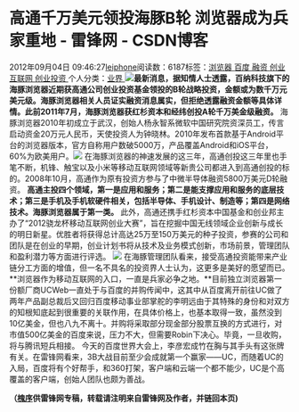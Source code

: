 
# 高通千万美元领投海豚B轮 浏览器成为兵家重地 - 雷锋网 - CSDN博客


2012年09月04日 09:46:27[leiphone](https://me.csdn.net/leiphone)阅读数：6187标签：[浏览器																](https://so.csdn.net/so/search/s.do?q=浏览器&t=blog)[百度																](https://so.csdn.net/so/search/s.do?q=百度&t=blog)[融资																](https://so.csdn.net/so/search/s.do?q=融资&t=blog)[创业																](https://so.csdn.net/so/search/s.do?q=创业&t=blog)[互联网																](https://so.csdn.net/so/search/s.do?q=互联网&t=blog)[创业投资																](https://so.csdn.net/so/search/s.do?q=创业投资&t=blog)[
							](https://so.csdn.net/so/search/s.do?q=互联网&t=blog)[
																					](https://so.csdn.net/so/search/s.do?q=创业&t=blog)个人分类：[业界																](https://blog.csdn.net/leiphone/article/category/873390)
[
																								](https://so.csdn.net/so/search/s.do?q=创业&t=blog)
[
				](https://so.csdn.net/so/search/s.do?q=融资&t=blog)
[
			](https://so.csdn.net/so/search/s.do?q=融资&t=blog)
[
		](https://so.csdn.net/so/search/s.do?q=百度&t=blog)
[
	](https://so.csdn.net/so/search/s.do?q=浏览器&t=blog)
![](http://www.leiphone.com/wp-content/uploads/2012/09/6-110QF932150-L.png)**最新消息，据知情人士透露，百纳科技旗下的海豚浏览器近期获高通公司创业投资基金领投的B轮战略投资，金额或为数千万元美元级。海豚浏览器相关人员证实融资消息属实，但拒绝透露融资金额等具体详情。此前2011年7月，海豚浏览器获红杉资本和经纬创投A轮千万美金级融资。**
海豚浏览器2010年初成立于武汉，创始人杨永智系微软中国研究院资深员工，传言启动资金20万元人民币，天使投资人为钟晓林。2010年发布首款基于Android平台的浏览器版本，官方自称用户数破5000万，产品覆盖Android和iOS平台，60%为欧美用户。![](http://www.leiphone.com/wp-content/uploads/2012/09/dolphin12.jpg)
在海豚浏览器的神速发展的这三年，高通创投这三年里也手笔不断，机锋、触宝以及小米等移动互联网领域等新贵公司都进入到高通创投的标的。2008年10月，高通作为原有投资方参与了中微半导体融资5800万美元D轮融资。
**高通主投四个领域，第一是应用和服务；第二是能支撑应用和服务的底层技术；第三是手机及手机软硬件相关，包括半导体、手机设计、制造等；第四是网络技术。海豚浏览器属于第一类。**
此外，高通还携手红杉资本中国基金和创业邦主办了“2012骁龙杯移动互联网创业大赛”，旨在挖掘中国无线领域企业创新与成长的明日新星。优胜者将获得总计高达25万至150万美元的种子投资，参赛的公司和团队是在创业的早期，创业计划书将从技术及业务模式创新，市场前景，管理团队和盈利潜力等方面进行评选。
![](http://www.leiphone.com/wp-content/uploads/2012/09/Img3186305951.jpg)
在海豚管理团队看来，接受高通投资能带来产业链分工方面的增值，但一名不具名的投资界人士认为，这更多是美好的愿望而已。
**浏览器作为移动互联网的入口，一直是兵家必争之地。**目前独立浏览器第一份额厂商UCWeb一直处于与百度的并购传闻中，这其中从百度离开前往UC做了两年产品副总裁后又回归百度移动事业部掌舵的李明远由于其特殊的身份和对双方的知根知底起到很重要的关联作用，在具体价格上，也基本取得一致，虽然没到10亿美金，但也八九不离十。并购将采取部分现金部分股票互换的方式进行，对市值500亿美金的百度来说，压力不大，但需要Robin下决心。毕竟，一旦收购，将与腾讯短兵相接。
今天的百度世界大会上，李彦宏成竹在胸与其手头有这张牌有关。在雷锋网看来，3B大战目前至少会成就第一个赢家——UC，而随着UC的入局，百度将有个好帮手，和360打架，客户端和云端一个都不能少，UC是个高覆盖的客户端，创始人团队也颇为善战。

**（****[槐序](http://www.leiphone.com/author/%E9%BB%84%E4%BF%8A)****供****雷锋网****专稿，转载请注明来自雷锋网及作者，并链回本页)**

